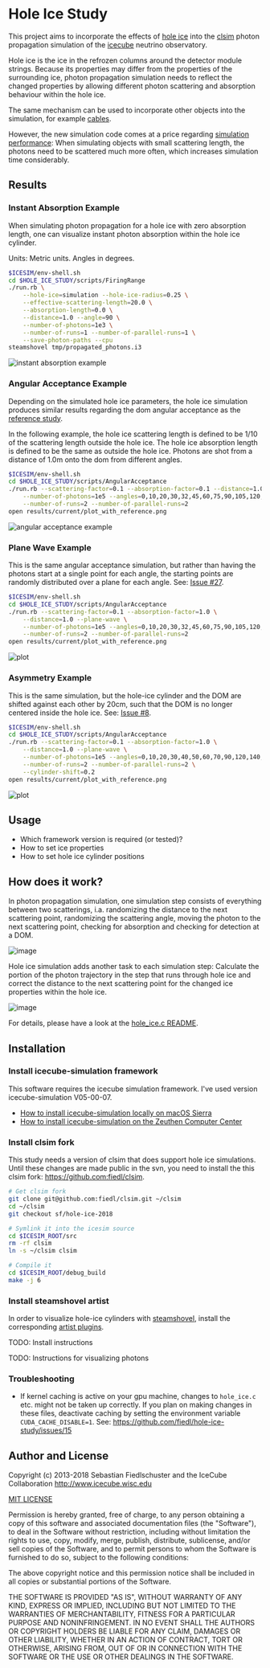 # Hole Ice Study

This project aims to incorporate the effects of [hole ice](https://wiki.icecube.wisc.edu/index.php/Hole_ice) into the [clsim](http://github.com/claudiok/clsim) photon propagation simulation of the [icecube](http://icecube.wisc.edu) neutrino observatory.

Hole ice is the ice in the refrozen columns around the detector module strings. Because its properties may differ from the properties of the surrounding ice, photon propagation simulation needs to reflect the changed properties by allowing different photon scattering and absorption behaviour within the hole ice.

The same mechanism can be used to incorporate other objects into the simulation, for example [cables](https://github.com/fiedl/hole-ice-study/issues/35).

However, the new simulation code comes at a price regarding [simulation performance](https://github.com/fiedl/hole-ice-study/issues/18): When simulating objects with small scattering length, the photons need to be scattered much more often, which increases simulation time considerably.

## Results

### Instant Absorption Example

When simulating photon propagation for a hole ice with zero absorption length, one can visualize instant photon absorption within the hole ice cylinder.

Units: Metric units. Angles in degrees.

```bash
$ICESIM/env-shell.sh
cd $HOLE_ICE_STUDY/scripts/FiringRange
./run.rb \
    --hole-ice=simulation --hole-ice-radius=0.25 \
    --effective-scattering-length=20.0 \
    --absorption-length=0.0 \
    --distance=1.0 --angle=90 \
    --number-of-photons=1e3 \
    --number-of-runs=1 --number-of-parallel-runs=1 \
    --save-photon-paths --cpu
steamshovel tmp/propagated_photons.i3
```

![instant absorption example](https://user-images.githubusercontent.com/1679688/36786032-371bd6c8-1c85-11e8-817a-0ed12e35e3b1.png)

### Angular Acceptance Example

Depending on the simulated hole ice parameters, the hole ice simulation produces similar results regarding the dom angular acceptance as the [reference study](https://github.com/fiedl/hole-ice-study/issues/10).

In the following example, the hole ice scattering length is defined to be 1/10 of the scattering length outside the hole ice. The hole ice absorption length is defined to be the same as outside the hole ice. Photons are shot from a distance of 1.0m onto the dom from different angles.

```bash
$ICESIM/env-shell.sh
cd $HOLE_ICE_STUDY/scripts/AngularAcceptance
./run.rb --scattering-factor=0.1 --absorption-factor=0.1 --distance=1.0 \
    --number-of-photons=1e5 --angles=0,10,20,30,32,45,60,75,90,105,120,135,148,160,170,180 \
    --number-of-runs=2 --number-of-parallel-runs=2
open results/current/plot_with_reference.png
```

![angular acceptance example](https://user-images.githubusercontent.com/1679688/36202267-641a2b1e-1183-11e8-968b-9df82763b247.png)

### Plane Wave Example

This is the same angular acceptance simulation, but rather than having the photons start at a single point for each angle, the starting points are randomly distributed over a plane for each angle. See: [Issue #27](https://github.com/fiedl/hole-ice-study/issues/27).

```bash
$ICESIM/env-shell.sh
cd $HOLE_ICE_STUDY/scripts/AngularAcceptance
./run.rb --scattering-factor=0.1 --absorption-factor=1.0 \
    --distance=1.0 --plane-wave \
    --number-of-photons=1e5 --angles=0,10,20,30,32,45,60,75,90,105,120,135,148,160,170,180 \
    --number-of-runs=2 --number-of-parallel-runs=2
open results/current/plot_with_reference.png
```

![plot](https://user-images.githubusercontent.com/1679688/36029509-bc087af8-0da3-11e8-82ec-28b792254ca0.png)

### Asymmetry Example

This is the same simulation, but the hole-ice cylinder and the DOM are shifted against each other by 20cm, such that the DOM is no longer centered inside the hole ice. See: [Issue #8](https://github.com/fiedl/hole-ice-study/issues/8).

```bash
$ICESIM/env-shell.sh
cd $HOLE_ICE_STUDY/scripts/AngularAcceptance
./run.rb --scattering-factor=0.1 --absorption-factor=1.0 \
    --distance=1.0 --plane-wave \
    --number-of-photons=1e5 --angles=0,10,20,30,40,50,60,70,90,120,140,150,160,170,190,200,210,220,240,260,270,290,300,310,320,330,340,350 \
    --number-of-runs=2 --number-of-parallel-runs=2 \
    --cylinder-shift=0.2
open results/current/plot_with_reference.png
```

![plot](https://user-images.githubusercontent.com/1679688/36163106-a0041ce8-10e8-11e8-87af-9981b2e62cf7.png)


## Usage

- Which framework version is required (or tested)?
- How to set ice properties
- How to set hole ice cylinder positions

## How does it work?

In photon propagation simulation, one simulation step consists of everything between two scatterings, i.a. randomizing the distance to the next scattering point, randomizing the scattering angle, moving the photon to the next scattering point, checking for absorption and checking for detection at a DOM.

![image](https://user-images.githubusercontent.com/1679688/36198584-4339cfbe-1177-11e8-81b1-5188ff6be2e4.png)

Hole ice simulation adds another task to each simulation step: Calculate the portion of the photon trajectory in the step that runs through hole ice and correct the distance to the next scattering point for the changed ice properties within the hole ice.

![image](https://user-images.githubusercontent.com/1679688/36200747-f1b8378c-117d-11e8-9e3f-8c0a5e8b944e.png)

For details, please have a look at the [hole_ice.c README](https://github.com/fiedl/clsim/tree/sf/hole-ice-2017/resources/kernels/lib/hole_ice).

## Installation

### Install icecube-simulation framework

This software requires the icecube simulation framework. I've used version icecube-simulation V05-00-07.

- [How to install icecube-simulation locally on macOS Sierra](notes/2016-11-15_Installing_IceSim_on_macOS_Sierra.md)
- [How to install icecube-simulation on the Zeuthen Computer Center](notes/2018-01-23_Installing_IceSim_in_Zeuthen.md)

### Install clsim fork

This study needs a version of clsim that does support hole ice simulations. Until these changes are made public in the svn, you need to install the this clsim fork: https://github.com:fiedl/clsim.

```bash
# Get clsim fork
git clone git@github.com:fiedl/clsim.git ~/clsim
cd ~/clsim
git checkout sf/hole-ice-2018

# Symlink it into the icesim source
cd $ICESIM_ROOT/src
rm -rf clsim
ln -s ~/clsim clsim

# Compile it
cd $ICESIM_ROOT/debug_build
make -j 6
```

### Install steamshovel artist

In order to visualize hole-ice cylinders with [steamshovel](https://wiki.icecube.wisc.edu/index.php/Steamshovel), install the corresponding [artist plugins](https://github.com/fiedl/hole-ice-study/tree/master/patches/steamshovel).

TODO: Install instructions

TODO: Instructions for visualizing photons

### Troubleshooting

- If kernel caching is active on your gpu machine, changes to `hole_ice.c` etc. might not be taken up correctly. If you plan on making changes in these files, deactivate caching by setting the environment variable `CUDA_CACHE_DISABLE=1`. See: https://github.com/fiedl/hole-ice-study/issues/15

## Author and License

Copyright (c) 2013-2018 Sebastian Fiedlschuster
and the IceCube Collaboration http://www.icecube.wisc.edu

[MIT LICENSE](MIT-LICENSE)

Permission is hereby granted, free of charge, to any person obtaining a copy
of this software and associated documentation files (the "Software"), to deal
in the Software without restriction, including without limitation the rights
to use, copy, modify, merge, publish, distribute, sublicense, and/or sell
copies of the Software, and to permit persons to whom the Software is
furnished to do so, subject to the following conditions:

The above copyright notice and this permission notice shall be included in all
copies or substantial portions of the Software.

THE SOFTWARE IS PROVIDED "AS IS", WITHOUT WARRANTY OF ANY KIND, EXPRESS OR
IMPLIED, INCLUDING BUT NOT LIMITED TO THE WARRANTIES OF MERCHANTABILITY,
FITNESS FOR A PARTICULAR PURPOSE AND NONINFRINGEMENT. IN NO EVENT SHALL THE
AUTHORS OR COPYRIGHT HOLDERS BE LIABLE FOR ANY CLAIM, DAMAGES OR OTHER
LIABILITY, WHETHER IN AN ACTION OF CONTRACT, TORT OR OTHERWISE, ARISING FROM,
OUT OF OR IN CONNECTION WITH THE SOFTWARE OR THE USE OR OTHER DEALINGS IN THE
SOFTWARE.
